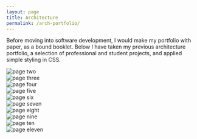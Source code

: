 ```yaml
---
layout: page
title: Architecture
permalink: /arch-portfolio/
---
```


Before moving into software development, I would make my portfolio with paper, as a bound booklet. Below I have taken my previous architecture portfolio, a selection of professional and student projects, and applied simple styling in CSS.

<body>

  <div class="card pink">
    <img src="../public/pages/02.png" alt="page two" />
  </div>

  <div class="card pink">
    <img src="../public/pages/03.png" alt="page three" />
  </div>

  <div class="card pink">
    <img src="../public/pages/04.png" alt="page four" />
  </div>

  <div class="card pink">
    <img src="../public/pages/05.png" alt="page five" />
  </div>

  <div class="card pink">
    <img src="../public/pages/06.png" alt="page six" />
  </div>

  <div class="card pink">
    <img src="../public/pages/07.png" alt="page seven" />
  </div>

  <div class="card pink">
    <img src="../public/pages/08.png" alt="page eight" />
  </div>

  <div class="card pink">
    <img src="../public/pages/09.png" alt="page nine" />
  </div>

  <div class="card pink">
    <img src="../public/pages/10.png" alt="page ten" />
  </div>

  <div class="card pink">
    <img src="../public/pages/11.png" alt="page eleven" />
  </div>

</body>